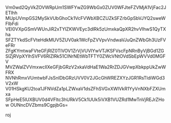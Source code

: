 Vm0wd2QyVkZOVWRpUm1SWFYwZG9WbGx0ZUV0WFJteFZVMjA1VjFac2JETlhh
MUpUVmpGS2MySkVUbGhoCk1VcFVWbXBCZUZkSFZrbGpSbVJYQ2sweWFIbFdi
VEI0VXpGSmVWUnJiR2xTYlZKWVEyc3dlRk5zUmxkaQpXR2hvVlhwS1QyTXha
SFZTYkdScFVteHdkMUV5ZUV0ak1WcFpZVVpvVndwaVJuQnZWbGh3UzFVeFRr
ZFgKYmtwaFVteGFjRlZ0TlVOV1ZrVjVUVlYwVTJKSFVscFpNRnByVjBGd1ZG
SlZjRVpXYlhSVFV6RlZlRk51ClNrNEtWbTFTY0ZWcVNtOVdSbEpWVVd0MGFV
MVZWalZVVmxwcllXeGFjbGRzV2xkaVdHaE1Wa2RrZDJGVwpXbkppUkZwWFRX
NVNhRmxVUmtwbFJsSnlDbGRzUVV0V2JGcGhWREZXYzJGR1RsTldiWGd3V2xW
V01HSkgKU2toa1JFNVdZa1pLZWxaV1dsZFhSVGxXWlVkR1YyVnNXbFZXUmxa
SFpHeE5lUXBUV0d4VFltc3hURkV5Ck1UUk5iVXB1VUZRd1MwTnVjREJrZHow
OUNncDVZbms9CgpjbGs=

roj